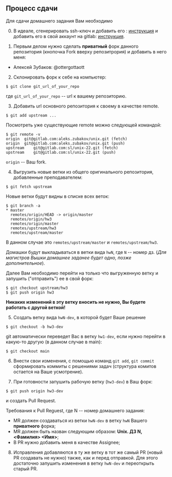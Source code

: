 ## Процесс сдачи

Для сдачи домашнего задания Вам необходимо

0. В идеале, сгенерировать ssh-ключ и добавить его : [инструкция](https://docs.gitlab.com/ee/ssh/#generate-an-ssh-key-pair) и добавить его в свой аккаунт на gitlab: [инструкция](https://docs.gitlab.com/ee/ssh/#add-an-ssh-key-to-your-gitlab-account).


1. Первым делом нужно сделать **приватный** форк данного репозитория
(кнопочка Fork вверху репозитрория) и добавить в него меня:

- Алексей Зубаков: @ottergottaott

2. Склонировать форк к себе на компьютер:
```
$ git clone git_url_of_your_repo 
```
где `git_url_of_your_repo` -- url к вашему репозиторию.

3. Добавить url основного репозитория к своему в качестве remote.

```
$ git add upstream ...
```

Посмотреть уже существующие remote можно следующей командой:
```
$ git remote -v
origin	git@gitlab.com:aleks.zubakov/unix.git (fetch)
origin	git@gitlab.com:aleks.zubakov/unix.git (push)
upstream	git@gitlab.com:sl/unix-22.git (fetch)
upstream	git@gitlab.com:sl/unix-22.git (push)
```
`origin` -- Ваш fork. 

4. Выгрузить новые ветки из общего оригинального репозитория, 
добавленные преподавателем:
```
$ git fetch upstream
```
Новые ветки будут видны в списке всех веток:
```
$ git branch -a
* master
  remotes/origin/HEAD -> origin/master
  remotes/origin/hw3
  remotes/origin/master
  remotes/upstream/hw3
  remotes/upstream/master
```

В данном случае это `remotes/upstream/master` и `remotes/upstream/hw3`. 

Домашки будут выкладываться в ветки вида `hwN`, где `N` -- номер 
дз. (_Для магистров Вышки домашнее заданее будет одно, позже дополнительное_).

Далее Вам необходимо перейти на только что выгруженную ветку и запушить
("отправить") ее в свой форк:
```
$ git checkout upstream/hw3
$ git push origin hw3
```

**Никаких изменений в эту ветку вносить не нужно, Вы будете работать с другой веткой!**

5. Создать ветку вида `hwN-dev`, в которой будет Ваше решение
```
$ git checkout -b hw3-dev
```
git автоматически переведет Вас в ветку `hw1-dev`, если нужно перейти в какую-то 
другую (в данном случае в main):
```
$ git checkout main 
```

6. Внести свои изменения, с помощью команд `git add`, `git commit` сформировать
коммиты с решениями задач (структура комитов остается на Ваше усмотрение).

7. При готовности запушить рабочую ветку (`hw3-dev`) в Ваш форк:
```
$ git push origin hw3-dev
```

и создать Pull Request. 

Требования к Pull Reguest, где N -- номер домашнего задания:

- MR должен создаваться из ветки `hwN-dev` в ветку `hwN` Вашего
**приватного** форка;
- MR должен быть назван следующим образом: **Unix. ДЗ N, <Фамилия> <Имя>**;
- В PR нужно добавить меня в качестве Assignee;

8. Исправления добавляются в ту же ветку в тот же самый PR (новый PR 
создавать не нужно) также, как и перед отправкой. Для этого достаточно запушить 
изменения в ветку `hwN-dev` и переоткрыть старый PR.
